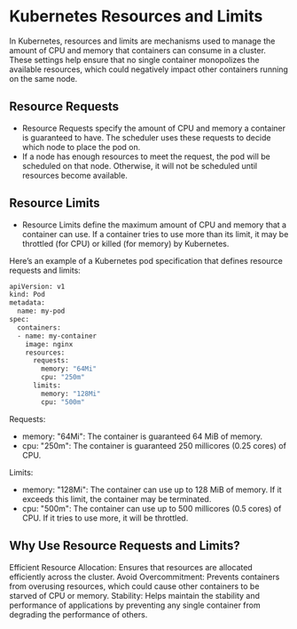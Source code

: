 # Kubernetes Resources and Limits

In Kubernetes, resources and limits are mechanisms used to manage the amount of CPU and memory that containers can consume in a cluster. These settings help ensure that no single container monopolizes the available resources, which could negatively impact other containers running on the same node.

## Resource Requests

- Resource Requests specify the amount of CPU and memory a container is guaranteed to have. The scheduler uses these requests to decide which node to place the pod on.
- If a node has enough resources to meet the request, the pod will be scheduled on that node. Otherwise, it will not be scheduled until resources become available.

## Resource Limits

- Resource Limits define the maximum amount of CPU and memory that a container can use. If a container tries to use more than its limit, it may be throttled (for CPU) or killed (for memory) by Kubernetes.

Here’s an example of a Kubernetes pod specification that defines resource requests and limits:
```bash
apiVersion: v1
kind: Pod
metadata:
  name: my-pod
spec:
  containers:
  - name: my-container
    image: nginx
    resources:
      requests:
        memory: "64Mi"
        cpu: "250m"
      limits:
        memory: "128Mi"
        cpu: "500m"
```

Requests:
- memory: "64Mi": The container is guaranteed 64 MiB of memory.
- cpu: "250m": The container is guaranteed 250 millicores (0.25 cores) of CPU.

Limits:
- memory: "128Mi": The container can use up to 128 MiB of memory. If it exceeds this limit, the container may be terminated.
- cpu: "500m": The container can use up to 500 millicores (0.5 cores) of CPU. If it tries to use more, it will be throttled.

## Why Use Resource Requests and Limits?
Efficient Resource Allocation: Ensures that resources are allocated efficiently across the cluster.
Avoid Overcommitment: Prevents containers from overusing resources, which could cause other containers to be starved of CPU or memory.
Stability: Helps maintain the stability and performance of applications by preventing any single container from degrading the performance of others.